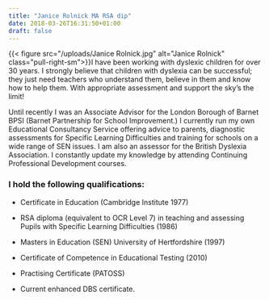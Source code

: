 ```yaml
---
title: "Janice Rolnick MA RSA dip"
date: 2018-03-26T16:31:50+01:00
draft: false
---
```

{{< figure src="/uploads/Janice Rolnick.jpg" alt="Janice Rolnick" class="pull-right-sm">}}I have been working with dyslexic children for over 30 years. I strongly believe that children with dyslexia can be successful; they just need teachers who understand them, believe in them and know how to help them. With appropriate assessment and support the sky’s the limit!

Until recently I was an Associate Advisor for the London Borough of Barnet BPSI (Barnet Partnership for School Improvement.)  I currently run my own Educational Consultancy Service offering advice to parents, diagnostic assessments for Specific Learning Difficulties and training for schools on a wide range of SEN issues. I am also an assessor for the British Dyslexia Association. I constantly update my knowledge by attending Continuing Professional Development courses.

### I hold the following qualifications:

* Certificate in Education (Cambridge Institute 1977)

* RSA diploma (equivalent to  OCR Level 7) in teaching and assessing Pupils with Specific Learning Difficulties (1986)

* Masters in Education (SEN) University of Hertfordshire (1997)

* Certificate of Competence in Educational Testing (2010)

* Practising Certificate (PATOSS)

* Current enhanced DBS certificate. 
